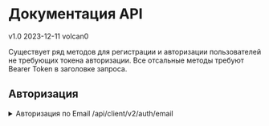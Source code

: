 # Документация API
v1.0 2023-12-11 volcan0

Существует ряд методов для регистрации и авторизации пользователей не требующих токена авторизации.
Все отсальные методы требуют Bearer Token в заголовке запроса.

## Авторизация
<details>

<summary>
	Авторизация по Email /api/client/v2/auth/email
</summary>

### Получение токена доступа по email пользователя.

```
/api/client/v2/auth/email
```

Request body json:
```json
{
	"data": {
		"email": "my@email.com",
		"password": "mypassword",
        "apps_flyer": {
          "idfa": "EE4D67BC-AA45-4B52-A7F5-F49EC455E41B",
          "advertising_id": "",
          "uid": "1579866034725-3229704"  
        }
	},
	"extend_data": {
		"os": "12.1.4",
		"channel": "ios",
		"hardware": "iPhone9,3",
		"api_version": "2.1",
		"app_version": "v3.2.4"
	}
}
```

200 OK Response json:
```json
{
    "data": {
        "id": 476130,
        "name": "user name",
        "email": "my@email.com",
        "social_id": null,
        "type": "b2c",
        "token": "long string token here",
        "user_data_update_channel": "my_email.com",
        "summaries_update_channels": [
            "summary_update"
        ],
        "subscription": {
            "tariff_alias": "6month",
            "tariff_name": "Максимальный доступ",
            "end_date": "2024-10-24T14:56:09+03:00",
            "is_trial": false,
            "had_trial": true,
            "is_recurrent": true,
            "is_purchasing_allowed": false,
            "current_time": "2023-12-11T23:28:44+03:00"
        },
        "interface_data": {
            "blog": {
                "web_site_url": "https://smartreading.ru/blog"
            }
        }
    },
    "errors": null,
    "warnings": null
}
```

200 Error Response json:
```json
{
    "data": null,
    "errors": [
        {
            "code": 2003,
            "message": "Неправильный пароль.",
            "details": "wron password here"
        }
    ],
    "warnings": null
}
```
</details>
